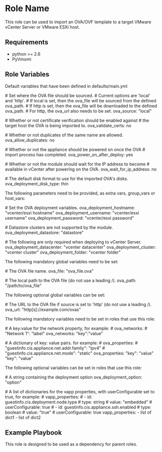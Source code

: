 Role Name
=========

This role can be used to import an OVA/OVF template to a target VMware vCenter Server or VMware ESXi host.

Requirements
------------

- python >= 2.6
- PyVmomi

Role Variables
--------------

Default variables that have been defined in defaults/main.yml

  \# Set where the OVA file should be sourced.
  \# Current options are 'local' and 'http'.
  \# If local is set, then the ova_file will be sourced from the defined ova_path.
  \# If http is set, then the ova_file will be downloaded to the defined ova_path.
  \# For http, the ova_url also needs to be set.
  ova_source: "local"

  \# Whether or not certificate verification should be enabled against
  \# the target host the OVA is being imported to.
  ova_validate_certs: no

  \# Whether or not duplicates of the same name are allowed.
  ova_allow_duplicates: no

  \# Whether or not the appliance should be powered on once the OVA
  \# import process has completed.
  ova_power_on_after_deploy: yes

  \# Whether or not the module should wait for the IP address to become
  \# available in vCenter after powering on the OVA.
  ova_wait_for_ip_address: no

  \# The default disk format to use for the imported OVA's disks.
  ova_deployment_disk_type: thin

The following parameters need to be provided, as extra vars, group_vars or host_vars:

  \# Set the OVA deployment variables.
  ova_deployment_hostname: "vcenter/esxi hostname"
  ova_deployment_username: "vcenter/esxi username"
  ova_deployment_password: "vcenter/esxi password"

  \# Datastore clusters are not supported by the module.
  ova_deployment_datastore: "datastore"

  \# The following are only required when deploying to vCenter Server.
  ova_deployment_datacenter: "vcenter datacenter"
  ova_deployment_cluster: "vcenter cluster"
  ova_deployment_folder: "vcenter folder"

The following mandatory global variables need to be set:

  \# The OVA file name.
  ova_file: "ova_file.ova"

  \# The local path to the OVA file (do not use a leading /).
  ova_path: "/path/to/ova_file"

The following optional global variables can be set:

  \# The URL to the OVA file if source is set to 'http' (do not use a leading /).
  ova_url: "http[s]://example.com/ovas"

The following mandatory variables need to be set in roles that use this role:

  \# A key:value for the network property, for example:
  \# ova_networks:
  \#   "Network 1": "label"
  ova_networks:
    "key":"value"

  \# A dictionary of key: value pairs. for example:
  \# ova_properties:
  \#   "guestinfo.cis.appliance.net.addr.family": "ipv4"
  \#   "guestinfo.cis.appliance.net.mode": "static"
  ova_properties:
    "key": "value"
    "key": "value"

The following optional variables can be set in roles that use this role:

  \# A string containing the deployment option
  ova_deployment_option: "option"

  \# A list of dictionaries for the vapp properties, with userConfigurable set to true, for example:
  \# vapp_properties:
  \#   - id: guestinfo.cis.deployment.node.type
  \#     type: string
  \#     value: "embedded"
  \#     userConfigurable: true
  \#   - id: guestinfo.cis.appliance.ssh.enabled
  \#     type: boolean
  \#     value: "true"
  \#     userConfigurable: true
  vapp_properties: 
    - list of dict1
    - list of dict2


Example Playbook
----------------

This role is designed to be used as a dependency for parent roles.